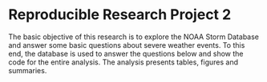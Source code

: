 # Reproducible Research Project 2
The basic objective of this research is to explore the NOAA Storm Database and answer some basic questions about severe weather events. To this end, the database is used to answer the questions below and show the code for the entire analysis. The analysis presents tables, figures and summaries.
